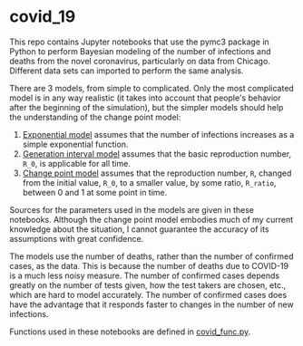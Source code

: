 # covid_19
This repo contains Jupyter notebooks that use the pymc3 package in Python to perform Bayesian modeling of the number of infections and deaths from the novel coronavirus, particularly on data from Chicago. Different data sets can imported to perform the same analysis.

There are 3 models, from simple to complicated. Only the most complicated model is in any way realistic (it takes into account that people's behavior after the beginning of the simulation), but the simpler models should help the understanding of the change point model:
1. [Exponential model](../master/notebooks/exponential_model.ipynb) assumes that the number of infections increases as a simple exponential function.
2. [Generation interval model](../master/notebooks/generation_interval_model.ipynb) assumes that the basic reproduction number, `R_0`, is applicable for all time.
3. [Change point model](../master/notebooks/change_point_model.ipynb) assumes that the reproduction number, `R`, changed from the initial value, `R_0`, to a smaller value, by some ratio, `R_ratio`, between 0 and 1 at some point in time.

Sources for the parameters used in the models are given in these notebooks. Although the change point model embodies much of my current knowledge about the situation, I cannot guarantee the accuracy of its assumptions with great confidence.

The models use the number of deaths, rather than the number of confirmed cases, as the data. This is because the number of deaths due to COVID-19 is a much less noisy measure. The number of confirmed cases depends greatly on the number of tests given, how the test takers are chosen, etc., which are hard to model accurately. The number of confirmed cases does have the advantage that it responds faster to changes in the number of new infections.

Functions used in these notebooks are defined in [covid_func.py](../master/covid_func.py).
